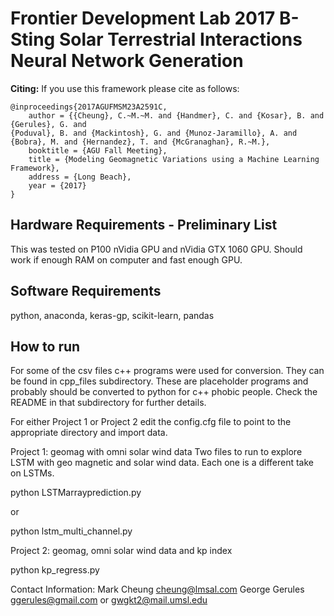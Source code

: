 Frontier Development Lab 2017
B-Sting Solar Terrestrial Interactions Neural Network Generation
================================================================

**Citing:** If you use this framework please cite as follows:

    @inproceedings{2017AGUFMSM23A2591C,
        author = {{Cheung}, C.~M.~M. and {Handmer}, C. and {Kosar}, B. and {Gerules}, G. and 
	{Poduval}, B. and {Mackintosh}, G. and {Munoz-Jaramillo}, A. and 
	{Bobra}, M. and {Hernandez}, T. and {McGranaghan}, R.~M.},
        booktitle = {AGU Fall Meeting},
        title = {Modeling Geomagnetic Variations using a Machine Learning Framework},
        address = {Long Beach},
        year = {2017}
    }


Hardware Requirements - Preliminary List
---------------------
This was tested on P100 nVidia GPU and nVidia GTX 1060 GPU.  Should work if enough RAM on computer and fast enough GPU.

Software Requirements
------------
python, anaconda, keras-gp, scikit-learn, pandas

How to run
-----

For some of the csv files c++ programs were used for conversion.  They can be found in cpp_files subdirectory.  These are placeholder programs and probably should be converted to python for c++ phobic people.  Check the README in that subdirectory for further details.  

For either Project 1 or Project 2 edit the config.cfg file to point to the appropriate directory and import data.

Project 1: geomag with omni solar wind data
Two files to run to explore LSTM with geo magnetic and solar wind data.  Each one is a different take on LSTMs.

python LSTMarrayprediction.py

or 

python lstm_multi_channel.py

Project 2: geomag, omni solar wind data and kp index

python kp_regress.py


Contact Information: 
Mark Cheung cheung@lmsal.com
George Gerules ggerules@gmail.com or gwgkt2@mail.umsl.edu

